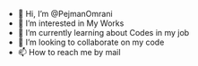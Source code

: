 - 👋 Hi, I’m @PejmanOmrani
- 👀 I’m interested in My Works
- 🌱 I’m currently learning about Codes in my job
- 💞️ I’m looking to collaborate on my code
- 📫 How to reach me by mail

<!---
PejmanOmrani/PejmanOmrani is a ✨ special ✨ repository because its `README.md` (this file) appears on your GitHub profile.
You can click the Preview link to take a look at your changes.
--->
